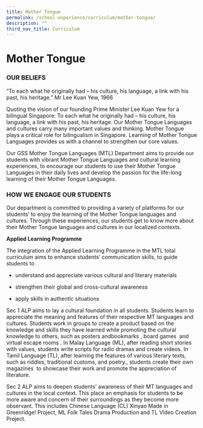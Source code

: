```yaml
---
title: Mother Tongue
permalink: /school-experience/curriculum/mother-tongue/
description: ""
third_nav_title: Curriculum
---
```

# **Mother Tongue**

### OUR BELIEFS

“To each what he originally had – his culture, his language, a link with his past, his heritage.” Mr Lee Kuan Yew, 1966

Quoting the vision of our founding Prime Minister Lee Kuan Yew for a bilingual Singapore: To each what he originally had – his culture, his language, a link with his past, his heritage. Our Mother Tongue Languages and cultures carry many important values and thinking. Mother Tongue plays a critical role for bilingualism in Singapore. Learning of Mother Tongue Languages provides us with a channel to strengthen our core values.

  
Our GSS Mother Tongue Languages (MTL) Department aims to provide our students with vibrant Mother Tongue Languages and cultural learning experiences, to encourage our students to use their Mother Tongue Languages in their daily lives and develop the passion for the life-long learning of their Mother Tongue Languages.


### HOW WE ENGAGE OUR STUDENTS

Our department is committed to providing a variety of platforms for our students’ to enjoy the learning of the Mother Tongue languages and cultures. Through these experiences, our students get to know more about their Mother Tongue languages and cultures in our localized contexts.

  
**Applied Learning Programme**

The integration of the Applied Learning Programme in the MTL total curriculum aims to enhance students’ communication skills, to guide students to 

*   understand and appreciate various cultural and literary materials 
    
*   strengthen their global and cross-cultural awareness 
    
*   apply skills in authentic situations
    

Sec 1 ALP aims to lay a cultural foundation in all students. Students learn to appreciate the meaning and features of their respective MT languages and cultures. Students work in groups to create a product based on the knowledge and skills they have learned while promoting the cultural knowledge to others, such as posters andbookmarks , board games  and virtual escape rooms . In Malay Language (ML), after reading short stories with values, students write scripts for radio dramas and create videos. In Tamil Language (TL), after learning the features of various literary texts, such as riddles, traditional customs, and poetry., students create their own magazines  to showcase their work and promote the appreciation of literature.

Sec 2 ALP aims to deepen students’ awareness of their MT languages and cultures in the local context. This place an emphasis for students to be more aware and concern of their surroundings as they become more observant. This includes Chinese Language (CL) Xinyao Made in Greenridge! Project, ML Folk Tales Drama Production and TL Video Creation Project.